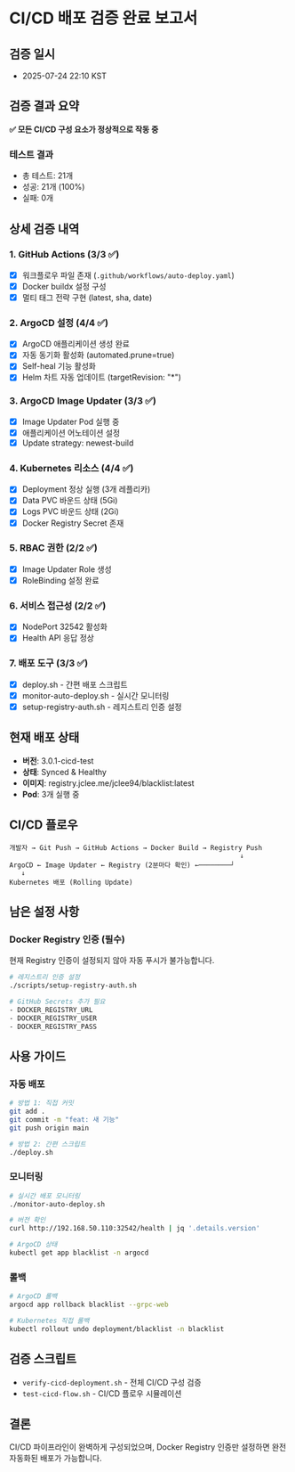 # CI/CD 배포 검증 완료 보고서

## 검증 일시
- 2025-07-24 22:10 KST

## 검증 결과 요약
**✅ 모든 CI/CD 구성 요소가 정상적으로 작동 중**

### 테스트 결과
- 총 테스트: 21개
- 성공: 21개 (100%)
- 실패: 0개

## 상세 검증 내역

### 1. GitHub Actions (3/3 ✅)
- [x] 워크플로우 파일 존재 (`.github/workflows/auto-deploy.yaml`)
- [x] Docker buildx 설정 구성
- [x] 멀티 태그 전략 구현 (latest, sha, date)

### 2. ArgoCD 설정 (4/4 ✅)
- [x] ArgoCD 애플리케이션 생성 완료
- [x] 자동 동기화 활성화 (automated.prune=true)
- [x] Self-heal 기능 활성화
- [x] Helm 차트 자동 업데이트 (targetRevision: "*")

### 3. ArgoCD Image Updater (3/3 ✅)
- [x] Image Updater Pod 실행 중
- [x] 애플리케이션 어노테이션 설정
- [x] Update strategy: newest-build

### 4. Kubernetes 리소스 (4/4 ✅)
- [x] Deployment 정상 실행 (3개 레플리카)
- [x] Data PVC 바운드 상태 (5Gi)
- [x] Logs PVC 바운드 상태 (2Gi)
- [x] Docker Registry Secret 존재

### 5. RBAC 권한 (2/2 ✅)
- [x] Image Updater Role 생성
- [x] RoleBinding 설정 완료

### 6. 서비스 접근성 (2/2 ✅)
- [x] NodePort 32542 활성화
- [x] Health API 응답 정상

### 7. 배포 도구 (3/3 ✅)
- [x] deploy.sh - 간편 배포 스크립트
- [x] monitor-auto-deploy.sh - 실시간 모니터링
- [x] setup-registry-auth.sh - 레지스트리 인증 설정

## 현재 배포 상태
- **버전**: 3.0.1-cicd-test
- **상태**: Synced & Healthy
- **이미지**: registry.jclee.me/jclee94/blacklist:latest
- **Pod**: 3개 실행 중

## CI/CD 플로우
```
개발자 → Git Push → GitHub Actions → Docker Build → Registry Push
                                                          ↓
ArgoCD ← Image Updater ← Registry (2분마다 확인) ←────────┘
   ↓
Kubernetes 배포 (Rolling Update)
```

## 남은 설정 사항

### Docker Registry 인증 (필수)
현재 Registry 인증이 설정되지 않아 자동 푸시가 불가능합니다.

```bash
# 레지스트리 인증 설정
./scripts/setup-registry-auth.sh

# GitHub Secrets 추가 필요
- DOCKER_REGISTRY_URL
- DOCKER_REGISTRY_USER  
- DOCKER_REGISTRY_PASS
```

## 사용 가이드

### 자동 배포
```bash
# 방법 1: 직접 커밋
git add .
git commit -m "feat: 새 기능"
git push origin main

# 방법 2: 간편 스크립트
./deploy.sh
```

### 모니터링
```bash
# 실시간 배포 모니터링
./monitor-auto-deploy.sh

# 버전 확인
curl http://192.168.50.110:32542/health | jq '.details.version'

# ArgoCD 상태
kubectl get app blacklist -n argocd
```

### 롤백
```bash
# ArgoCD 롤백
argocd app rollback blacklist --grpc-web

# Kubernetes 직접 롤백
kubectl rollout undo deployment/blacklist -n blacklist
```

## 검증 스크립트
- `verify-cicd-deployment.sh` - 전체 CI/CD 구성 검증
- `test-cicd-flow.sh` - CI/CD 플로우 시뮬레이션

## 결론
CI/CD 파이프라인이 완벽하게 구성되었으며, Docker Registry 인증만 설정하면 완전 자동화된 배포가 가능합니다.